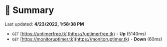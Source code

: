 # 📖 Summary
Last updated: **4/23/2022, 1:58:38 PM**

- `GET` [https://uptimerfree.tk](https://uptimerfree.tk) - **Up** (5140ms)
- `GET` [https://monitoruptimer.tk](https://monitoruptimer.tk) - **Down** (60ms)
